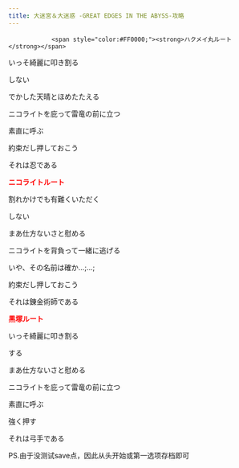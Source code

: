 ```yaml
---
title: 大迷宮＆大迷惑 -GREAT EDGES IN THE ABYSS-攻略
---
```


                <span style="color:#FF0000;"><strong>ハクメイ丸ルート</strong></span>



いっそ綺麗に叩き割る

しない

でかした天晴とほめたたえる

ニコライトを庇って雷竜の前に立つ

素直に呼ぶ

約束だし押しておこう

それは忍である



<span style="color:#FF0000;"><strong>ニコライトルート</strong></span>



割れかけでも有難くいただく

しない

まあ仕方ないさと慰める

ニコライトを背負って一緒に逃げる

いや、その名前は確か…;…;

約束だし押しておこう

それは錬金術師である



<span style="color:#FF0000;"><strong>黒塚ルート</strong></span>



いっそ綺麗に叩き割る

する

まあ仕方ないさと慰める

ニコライトを庇って雷竜の前に立つ

素直に呼ぶ

強く押す

それは弓手である



PS.由于没测试save点，因此从头开始或第一选项存档即可


              
